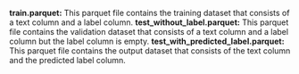 **train.parquet:** This parquet file contains the training dataset that consists of a text column and a label column.
**test_without_label.parquet:** This parquet file contains the validation dataset that consists of a text column and a label column but the label column is empty.
**test_with_predicted_label.parquet:** This parquet file contains the output dataset that consists of the text column and the predicted label column.
